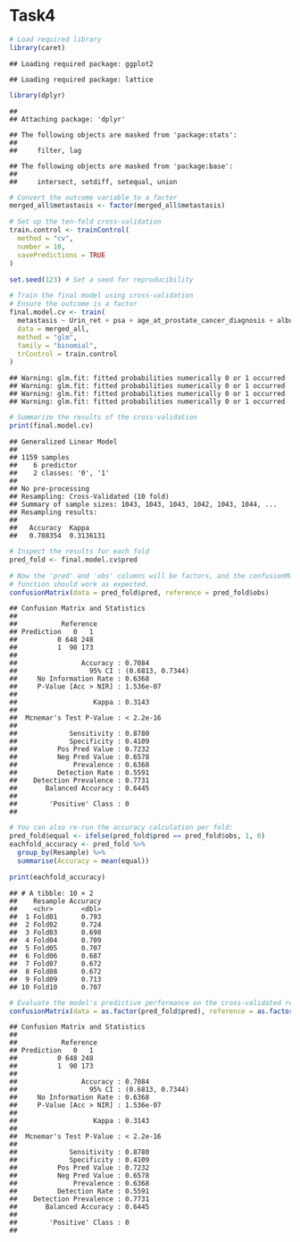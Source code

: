 Task4
================

``` r
# Load required library
library(caret)
```

    ## Loading required package: ggplot2

    ## Loading required package: lattice

``` r
library(dplyr)
```

    ## 
    ## Attaching package: 'dplyr'

    ## The following objects are masked from 'package:stats':
    ## 
    ##     filter, lag

    ## The following objects are masked from 'package:base':
    ## 
    ##     intersect, setdiff, setequal, union

``` r
# Convert the outcome variable to a factor
merged_all$metastasis <- factor(merged_all$metastasis)

# Set up the ten-fold cross-validation
train.control <- trainControl(
  method = "cv",  
  number = 10,   
  savePredictions = TRUE
)

set.seed(123) # Set a seed for reproducibility

# Train the final model using cross-validation
# Ensure the outcome is a factor
final.model.cv <- train(
  metastasis ~ Urin_ret + psa + age_at_prostate_cancer_diagnosis + albumin + lymphocyte + creatinine, 
  data = merged_all,
  method = "glm",
  family = "binomial",
  trControl = train.control
)
```

    ## Warning: glm.fit: fitted probabilities numerically 0 or 1 occurred
    ## Warning: glm.fit: fitted probabilities numerically 0 or 1 occurred
    ## Warning: glm.fit: fitted probabilities numerically 0 or 1 occurred
    ## Warning: glm.fit: fitted probabilities numerically 0 or 1 occurred

``` r
# Summarize the results of the cross-validation
print(final.model.cv)
```

    ## Generalized Linear Model 
    ## 
    ## 1159 samples
    ##    6 predictor
    ##    2 classes: '0', '1' 
    ## 
    ## No pre-processing
    ## Resampling: Cross-Validated (10 fold) 
    ## Summary of sample sizes: 1043, 1043, 1043, 1042, 1043, 1044, ... 
    ## Resampling results:
    ## 
    ##   Accuracy  Kappa    
    ##   0.708354  0.3136131

``` r
# Inspect the results for each fold
pred_fold <- final.model.cv$pred

# Now the 'pred' and 'obs' columns will be factors, and the confusionMatrix
# function should work as expected.
confusionMatrix(data = pred_fold$pred, reference = pred_fold$obs)
```

    ## Confusion Matrix and Statistics
    ## 
    ##           Reference
    ## Prediction   0   1
    ##          0 648 248
    ##          1  90 173
    ##                                           
    ##                Accuracy : 0.7084          
    ##                  95% CI : (0.6813, 0.7344)
    ##     No Information Rate : 0.6368          
    ##     P-Value [Acc > NIR] : 1.536e-07       
    ##                                           
    ##                   Kappa : 0.3143          
    ##                                           
    ##  Mcnemar's Test P-Value : < 2.2e-16       
    ##                                           
    ##             Sensitivity : 0.8780          
    ##             Specificity : 0.4109          
    ##          Pos Pred Value : 0.7232          
    ##          Neg Pred Value : 0.6578          
    ##              Prevalence : 0.6368          
    ##          Detection Rate : 0.5591          
    ##    Detection Prevalence : 0.7731          
    ##       Balanced Accuracy : 0.6445          
    ##                                           
    ##        'Positive' Class : 0               
    ## 

``` r
# You can also re-run the accuracy calculation per fold:
pred_fold$equal <- ifelse(pred_fold$pred == pred_fold$obs, 1, 0)
eachfold_accuracy <- pred_fold %>%
  group_by(Resample) %>%
  summarise(Accuracy = mean(equal))

print(eachfold_accuracy)
```

    ## # A tibble: 10 × 2
    ##    Resample Accuracy
    ##    <chr>       <dbl>
    ##  1 Fold01      0.793
    ##  2 Fold02      0.724
    ##  3 Fold03      0.698
    ##  4 Fold04      0.709
    ##  5 Fold05      0.707
    ##  6 Fold06      0.687
    ##  7 Fold07      0.672
    ##  8 Fold08      0.672
    ##  9 Fold09      0.713
    ## 10 Fold10      0.707

``` r
# Evaluate the model's predictive performance on the cross-validated results
confusionMatrix(data = as.factor(pred_fold$pred), reference = as.factor(pred_fold$obs))
```

    ## Confusion Matrix and Statistics
    ## 
    ##           Reference
    ## Prediction   0   1
    ##          0 648 248
    ##          1  90 173
    ##                                           
    ##                Accuracy : 0.7084          
    ##                  95% CI : (0.6813, 0.7344)
    ##     No Information Rate : 0.6368          
    ##     P-Value [Acc > NIR] : 1.536e-07       
    ##                                           
    ##                   Kappa : 0.3143          
    ##                                           
    ##  Mcnemar's Test P-Value : < 2.2e-16       
    ##                                           
    ##             Sensitivity : 0.8780          
    ##             Specificity : 0.4109          
    ##          Pos Pred Value : 0.7232          
    ##          Neg Pred Value : 0.6578          
    ##              Prevalence : 0.6368          
    ##          Detection Rate : 0.5591          
    ##    Detection Prevalence : 0.7731          
    ##       Balanced Accuracy : 0.6445          
    ##                                           
    ##        'Positive' Class : 0               
    ## 
